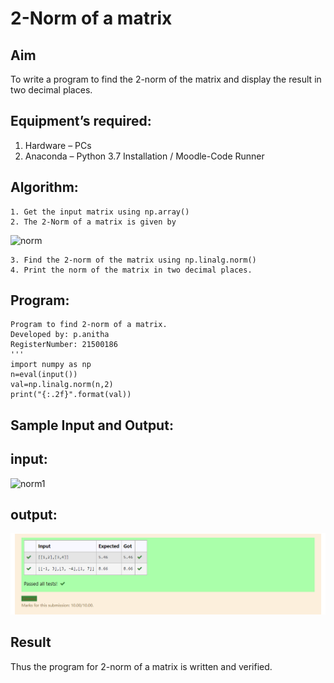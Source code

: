# 2-Norm of a matrix
## Aim
To write a program to find the 2-norm of the matrix and display the result in two decimal places.
## Equipment’s required:
1.	Hardware – PCs
2.	Anaconda – Python 3.7 Installation / Moodle-Code Runner
## Algorithm:
	1. Get the input matrix using np.array()
	2. The 2-Norm of a matrix is given by 
![norm](./normeqn1.jpg)
    
    3. Find the 2-norm of the matrix using np.linalg.norm()
	4. Print the norm of the matrix in two decimal places.
## Program:
```
Program to find 2-norm of a matrix.
Developed by: p.anitha
RegisterNumber: 21500186
'''
import numpy as np
n=eval(input())
val=np.linalg.norm(n,2)
print("{:.2f}".format(val))
```







## Sample Input and Output:
## input:
![norm1](./input.jpg)
## output:
![output](./norm1.0.PNG)


## Result
Thus the program for 2-norm of a matrix is written and verified.

